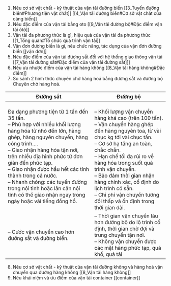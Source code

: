 1. Nêu cơ sở vật chất - kỹ thuật của vận tải đường biển
[[3_Tuyến đường biển#Phương tiện vật chất]]
[[4_Vận tải đường biển#Cơ sở vật chất của cảng biển]]
2. Nêu đặc điểm của vận tải bằng oto 
[[9_Vận tải đường bộ#Đặc điểm vận tải ôtô]]
3. Vận tải đa phương thức là gì, hiệu quả của vận tải đa phương thức
[[1_Tổng quan#Tổ chức quá trình vận tải]]
4. Vận đơn đường biển là gì, nêu chức năng, tác dụng của vận đơn đường biển
[[vận đơn]]
5. Nêu đặc điểm của vận tải đường sắt đối với hệ thống giao thông vận tải
[[7_Vận tải đường sắt#Đặc điểm của vận tải đường sắt]]]
6. Nêu ưu nhược điểm của vận tải hàng không
[[8_Vận tải hàng không#Đặc điểm]]
7. So sánh 2 hình thức chuyên chở hàng hoá bằng đường sắt và đường bộ
   Chuyên chở hàng hoá.

| Đường sắt                                                                                                                                                                                                                                                                                                                                                                                                                                  | Đường bộ                                                                                                                                                                                                                                                                                                                                                                                                           |
| ------------------------------------------------------------------------------------------------------------------------------------------------------------------------------------------------------------------------------------------------------------------------------------------------------------------------------------------------------------------------------------------------------------------------------------------ | ------------------------------------------------------------------------------------------------------------------------------------------------------------------------------------------------------------------------------------------------------------------------------------------------------------------------------------------------------------------------------------------------------------------ |
| Đa dạng phương tiện từ 1 tấn đến 35 tấn.  <br>– Phù hợp với nhiều khối lượng hàng hóa từ nhỏ đến lớn, hàng ghép, hàng nguyên chuyến, hàng công trình….  <br>– Giao nhận hàng hóa tận nơi, trên nhiều địa hình phức từ đơn giản đến phức tạp.  <br>– Giao nhận được hầu hết các tỉnh thành trong cả nước.  <br>– Nhanh chóng: các tuyến đường trong nội tỉnh hoặc lân cận nội tỉnh có thể giao nhận ngay trong ngày hoặc vài tiếng đồng hồ. | <br>– Khối lượng vận chuyển hàng khá cao (trên 100 tấn).  <br>– Vận chuyển hàng ghép đến hàng nguyên toa, từ vài chục kg tới vài chục tấn.  <br>– Cơ sở hạ tầng an toàn, chắc chắn.  <br>– Hạn chế tối đa rủi ro về hàng hóa trong suốt quá trình vận chuyển.  <br>– Bảo đảm thời gian nhận hàng chính xác, cố định do lịch trình có sẵn.  <br>– Chi phí vận chuyển tương đối thấp và ổn định trong thời gian dài. |
| – Cước vận chuyển cao hơn đường sắt và đường biển.                                                                                                                                                                                                                                                                                                                                                                                         | – Thời gian vận chuyển lâu hơn đường bộ do lộ trình cố định, thời gian chờ đợi và trung chuyển tận nơi.  <br>– Không vận chuyển được các mặt hàng phức tạp, quá khổ, quá tải                                                                                                                                                                                                                                       |
8. Nêu cơ sở vật chất - kỹ thuật của vận tải đường không và hàng hoá vận chuyển qua đường hàng không
[[8_Vận tải hàng không]]
9. Nêu khái niệm và ưu điểm của vận tải container
[[container]]